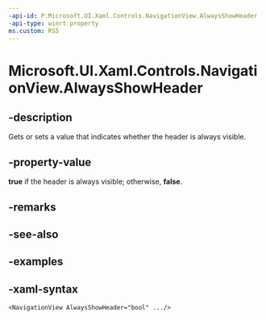 ```yaml
---
-api-id: P:Microsoft.UI.Xaml.Controls.NavigationView.AlwaysShowHeader
-api-type: winrt property
ms.custom: RS5
---
```

<!-- Property syntax.
public bool AlwaysShowHeader { get;  set; }
-->

# Microsoft.UI.Xaml.Controls.NavigationView.AlwaysShowHeader


## -description

Gets or sets a value that indicates whether the header is always visible.


## -property-value

**true** if the header is always visible; otherwise, **false**.


## -remarks


## -see-also


## -examples


## -xaml-syntax

```xaml
<NavigationView AlwaysShowHeader="bool" .../>
```


